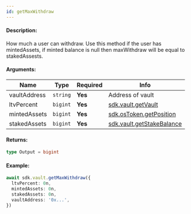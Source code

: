 ```yaml
---
id: getMaxWithdraw
---
```


#### Description:

How much a user can withdraw. Use this method if the user has mintedAssets, if minted balance is null then maxWithdraw will be equal to stakedAssests.

#### Arguments:

| Name         | Type     | Required | Info                                                         |
|--------------|----------|----------|--------------------------------------------------------------|
| vaultAddress | `string` | **Yes**  | Address of vault                                             |
| ltvPercent   | `bigint` | **Yes**  | [sdk.vault.getVault](/vault/requests/getvault)               |
| mintedAssets | `bigint` | **Yes**  | [sdk.osToken.getPosition](/osToken/requests/getposition)     |
| stakedAssets | `bigint` | **Yes**  | [sdk.vault.getStakeBalance](/vault/requests/getstakebalance) |

#### Returns:

```ts
type Output = bigint
```

#### Example:

```ts
await sdk.vault.getMaxWithdraw({
  ltvPercent: 0n,
  mintedAssets: 0n,
  stakedAssets: 0n,
  vaultAddress: '0x...',
})
```
